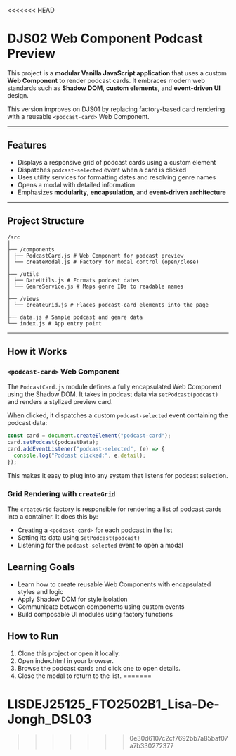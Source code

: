 <<<<<<< HEAD
# DJS02 Web Component Podcast Preview

This project is a **modular Vanilla JavaScript application** that uses a custom **Web Component** to render podcast cards. It embraces modern web standards such as **Shadow DOM**, **custom elements**, and **event-driven UI** design.

This version improves on DJS01 by replacing factory-based card rendering with a reusable `<podcast-card>` Web Component.

---

## Features

- Displays a responsive grid of podcast cards using a custom element
- Dispatches `podcast-selected` event when a card is clicked
- Uses utility services for formatting dates and resolving genre names
- Opens a modal with detailed information
- Emphasizes **modularity**, **encapsulation**, and **event-driven architecture**

---

## Project Structure

```
/src
│
├── /components
│ ├── PodcastCard.js # Web Component for podcast preview
│ └── createModal.js # Factory for modal control (open/close)
│
├── /utils
│ ├── DateUtils.js # Formats podcast dates
│ └── GenreService.js # Maps genre IDs to readable names
│
├── /views
│ └── createGrid.js # Places podcast-card elements into the page
│
├── data.js # Sample podcast and genre data
└── index.js # App entry point
```

---

## How it Works

### `<podcast-card>` Web Component

The `PodcastCard.js` module defines a fully encapsulated Web Component using the Shadow DOM. It takes in podcast data via `setPodcast(podcast)` and renders a stylized preview card.

When clicked, it dispatches a custom `podcast-selected` event containing the podcast data:

```js
const card = document.createElement("podcast-card");
card.setPodcast(podcastData);
card.addEventListener("podcast-selected", (e) => {
  console.log("Podcast clicked:", e.detail);
});
```

This makes it easy to plug into any system that listens for podcast selection.

### Grid Rendering with `createGrid`

The `createGrid` factory is responsible for rendering a list of podcast cards into a container. It does this by:

- Creating a `<podcast-card>` for each podcast in the list
- Setting its data using s`etPodcast(podcast)`
- Listening for the `podcast-selected` event to open a modal

## Learning Goals

- Learn how to create reusable Web Components with encapsulated styles and logic
- Apply Shadow DOM for style isolation
- Communicate between components using custom events
- Build composable UI modules using factory functions

## How to Run

1. Clone this project or open it locally.
2. Open index.html in your browser.
3. Browse the podcast cards and click one to open details.
4. Close the modal to return to the list.
=======
# LISDEJ25125_FTO2502B1_Lisa-De-Jongh_DSL03
>>>>>>> 0e30d6107c2cf7692bb7a85baf07a7b330272377
